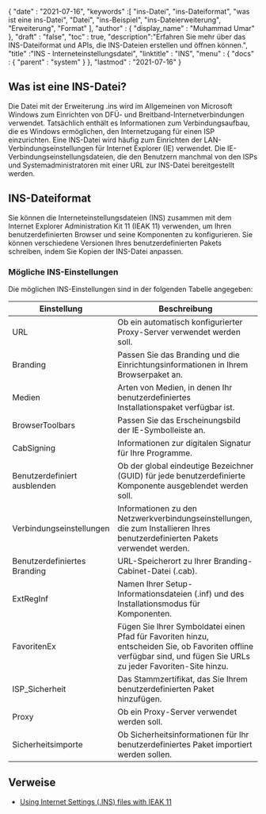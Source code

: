 {
  "date" : "2021-07-16",
  "keywords" :[ "ins-Datei", "ins-Dateiformat", "was ist eine ins-Datei", "Datei", "ins-Beispiel", "ins-Dateierweiterung", "Erweiterung", "Format" ],
  "author" : {
    "display_name" : "Muhammad Umar"
},
  "draft" : "false",
  "toc" : true,
  "description":"Erfahren Sie mehr über das INS-Dateiformat und APIs, die INS-Dateien erstellen und öffnen können.",
  "title" :"INS - Interneteinstellungsdatei",
  "linktitle" : "INS",
  "menu" : {
    "docs" : {
      "parent" : "system"
}
},
  "lastmod" : "2021-07-16"
}

## Was ist eine INS-Datei?

Die Datei mit der Erweiterung .ins wird im Allgemeinen von Microsoft Windows zum Einrichten von DFÜ- und Breitband-Internetverbindungen verwendet. Tatsächlich enthält es Informationen zum Verbindungsaufbau, die es Windows ermöglichen, den Internetzugang für einen ISP einzurichten. Eine INS-Datei wird häufig zum Einrichten der LAN-Verbindungseinstellungen für Internet Explorer (IE) verwendet. Die IE-Verbindungseinstellungsdateien, die den Benutzern manchmal von den ISPs und Systemadministratoren mit einer URL zur INS-Datei bereitgestellt werden.

## INS-Dateiformat
Sie können die Interneteinstellungsdateien (INS) zusammen mit dem Internet Explorer Administration Kit 11 (IEAK 11) verwenden, um Ihren benutzerdefinierten Browser und seine Komponenten zu konfigurieren. Sie können verschiedene Versionen Ihres benutzerdefinierten Pakets schreiben, indem Sie Kopien der INS-Datei anpassen.

### Mögliche INS-Einstellungen
Die möglichen INS-Einstellungen sind in der folgenden Tabelle angegeben:

| Einstellung | Beschreibung |
-----|---------|
| URL | Ob ein automatisch konfigurierter Proxy-Server verwendet werden soll. |
| Branding | Passen Sie das Branding und die Einrichtungsinformationen in Ihrem Browserpaket an. |
| Medien | Arten von Medien, in denen Ihr benutzerdefiniertes Installationspaket verfügbar ist. |
| BrowserToolbars | Passen Sie das Erscheinungsbild der IE-Symbolleiste an. |
| CabSigning | Informationen zur digitalen Signatur für Ihre Programme. |
| Benutzerdefiniert ausblenden | Ob der global eindeutige Bezeichner (GUID) für jede benutzerdefinierte Komponente ausgeblendet werden soll. |
| Verbindungseinstellungen | Informationen zu den Netzwerkverbindungseinstellungen, die zum Installieren Ihres benutzerdefinierten Pakets verwendet werden. |
| Benutzerdefiniertes Branding | URL-Speicherort zu Ihrer Branding-Cabinet-Datei (.cab). |
| ExtRegInf | Namen Ihrer Setup-Informationsdateien (.inf) und des Installationsmodus für Komponenten. |
| FavoritenEx | Fügen Sie Ihrer Symboldatei einen Pfad für Favoriten hinzu, entscheiden Sie, ob Favoriten offline verfügbar sind, und fügen Sie URLs zu jeder Favoriten-Site hinzu. |
| ISP_Sicherheit | Das Stammzertifikat, das Sie Ihrem benutzerdefinierten Paket hinzufügen. |
| Proxy | Ob ein Proxy-Server verwendet werden soll. |
| Sicherheitsimporte | Ob Sicherheitsinformationen für Ihr benutzerdefiniertes Paket importiert werden sollen. |




## Verweise

* [Using Internet Settings (.INS) files with IEAK 11](https://learn.microsoft.com/en-us/internet-explorer/ie11-ieak/using-internet-settings-ins-files)


